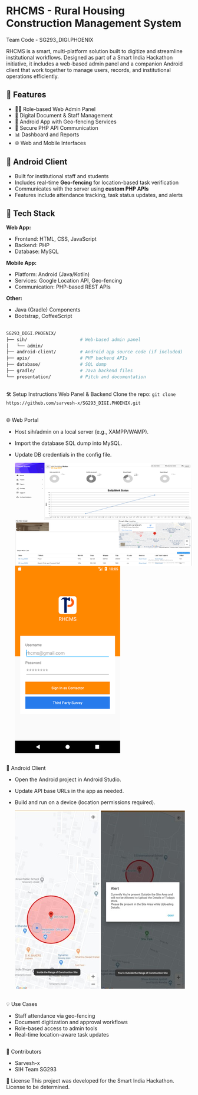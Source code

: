 # RHCMS - Rural Housing Construction Management System
 Team Code - SG293_DIGI.PHOENIX

RHCMS is a smart, multi-platform solution built to digitize and streamline institutional workflows. Designed as part of a Smart India Hackathon initiative, it includes a web-based admin panel and a companion Android client that work together to manage users, records, and institutional operations efficiently.

## 🚀 Features

- 🧑‍💼 Role-based Web Admin Panel
- 📑 Digital Document & Staff Management
- 📍 Android App with Geo-fencing Services
- 🔐 Secure PHP API Communication
- 📊 Dashboard and Reports
- 🌐 Web and Mobile Interfaces

## 📲 Android Client

- Built for institutional staff and students
- Includes real-time **Geo-fencing** for location-based task verification
- Communicates with the server using **custom PHP APIs**
- Features include attendance tracking, task status updates, and alerts

## 🧩 Tech Stack

**Web App:**
- Frontend: HTML, CSS, JavaScript
- Backend: PHP
- Database: MySQL

**Mobile App:**
- Platform: Android (Java/Kotlin)
- Services: Google Location API, Geo-fencing
- Communication: PHP-based REST APIs

**Other:**
- Java (Gradle) Components
- Bootstrap, CoffeeScript

##

```bash
SG293_DIGI.PHOENIX/
├── sih/                    # Web-based admin panel
│   └── admin/
├── android-client/         # Android app source code (if included)
├── apis/                   # PHP backend APIs
├── database/               # SQL dump
├── gradle/                 # Java backend files
└── presentation/           # Pitch and documentation
```

##
🛠️ Setup Instructions
  Web Panel & Backend
  Clone the repo:   `git clone https://github.com/sarvesh-x/SG293_DIGI.PHOENIX.git`
##
🌐 Web Portal
- Host sih/admin on a local server (e.g., XAMPP/WAMP).
- Import the database SQL dump into MySQL.
- Update DB credentials in the config file.
  
  <img src="https://github.com/sarvesh-x/SG293_DIGI.PHOENIX/blob/f0b088ab142520a681049bee09c072d1fbf1a1b9/Picture4.png" align="left">
  <img src="https://github.com/sarvesh-x/SG293_DIGI.PHOENIX/blob/f4aa7e49fc69042fd48a3f932b1ef67fda2f016b/Picture1.png" alight="right">
  
##
📱  Android Client
- Open the Android project in Android Studio.
- Update API base URLs in the app as needed.
- Build and run on a device (location permissions required).
  
  
  <img src="https://github.com/sarvesh-x/SG293_DIGI.PHOENIX/blob/f4aa7e49fc69042fd48a3f932b1ef67fda2f016b/Picture2.jpg">
  <img src="https://github.com/sarvesh-x/SG293_DIGI.PHOENIX/blob/f4aa7e49fc69042fd48a3f932b1ef67fda2f016b/Picture3.jpg">
##
💡 Use Cases
- Staff attendance via geo-fencing
- Document digitization and approval workflows
- Role-based access to admin tools
- Real-time location-aware task updates
##
👥 Contributors
- Sarvesh-x
- SIH Team SG293

📄 License
This project was developed for the Smart India Hackathon. License to be determined.
